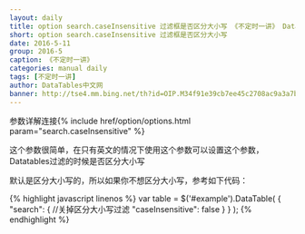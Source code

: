 ```yaml
---
layout: daily
title: option search.caseInsensitive 过滤框是否区分大小写 《不定时一讲》 DataTables中文网
short: option search.caseInsensitive 过滤框是否区分大小写
date: 2016-5-11
group: 2016-5
caption: 《不定时一讲》
categories: manual daily
tags: [不定时一讲]
author: DataTables中文网
banner: http://tse4.mm.bing.net/th?id=OIP.M34f91e39cb7ee45c2708ac9a3a7b7beao0&w=218&h=139&c=7&rs=1&qlt=90&o=4&pid=1.1
---
```

参数详解连接{% include href/option/options.html param="search.caseInsensitive" %}

这个参数很简单，在只有英文的情况下使用这个参数可以设置这个参数，Datatables过滤的时候是否区分大小写

默认是区分大小写的，所以如果你不想区分大小写，参考如下代码：
<!--more-->

{% highlight javascript linenos %}
    var table = $('#example').DataTable( {
      "search": {
        //关掉区分大小写过滤
        "caseInsensitive": false
      }
    } );
{% endhighlight %}
